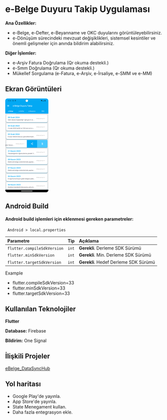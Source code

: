 # e-Belge Duyuru Takip Uygulaması

**Ana Özellikler:**
- e-Belge, e-Defter, e-Beyanname ve OKC duyularını görüntüleyebilirsiniz.
- e-Dönüşüm sürecindeki mevzuat değişiklikleri, sistemsel kesintiler ve önemli gelişmeler için anında bildirim alabilirsiniz.

**Diğer İşlemler:**
- e-Arşiv Fatura Doğrulama (Qr okuma destekli.)
- e-Smm Doğrulama (Qr okuma destekli.)
-  Mükellef Sorgulama (e-Fatura, e-Arşiv, e-İrsaliye, e-SMM ve e-MM)
## Ekran Görüntüleri

![Ana Ekran](screenshots/1.png)

## Android Build

#### Android build işlemleri için eklenmesi gereken parametreler:

```http
 Android > local.properties
```

| Parametre | Tip     | Açıklama                |
| :-------- | :------- | :------------------------- |
| `flutter.compileSdkVersion` | `int` | **Gerekli**. Derleme SDK Sürümü |
| `flutter.minSdkVersion` | `int` | **Gerekli**. Min. Derleme SDK Sürümü |
| `flutter.targetSdkVersion` | `int` | **Gerekli**. Hedef Derleme SDK Sürümü |

Example
- flutter.compileSdkVersion=33
- flutter.minSdkVersion=33
- flutter.targetSdkVersion=33

  
## Kullanılan Teknolojiler

**Flutter**

**Database:** Firebase

**Bildirim:** One Signal
  
## İlişkili Projeler


[eBelge_DataSyncHub](https://github.com/developersimsek/eBelge_DataSyncHub)

  
## Yol haritası
- Google Play'de yayınla.
- App Store'de yayınla.
- State Menegament kullan.
- Daha fazla entegrasyon ekle.

  
